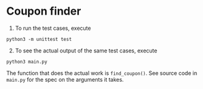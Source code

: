 # Coupon finder
1. To run the test cases, execute

`python3 -m unittest test`

2. To see the actual output of the same test cases, execute

`python3 main.py`

The function that does the actual work is `find_coupon()`. 
See source code in `main.py` for the spec on the arguments 
it takes.
